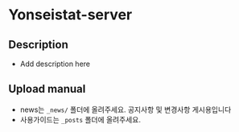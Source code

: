 # Yonseistat-server

## Description
- Add description here

## Upload manual
- news는 `_news/` 폴더에 올려주세요. 공지사항 및 변경사항 게시용입니다
- 사용가이드는 `_posts` 폴더에 올려주세요.